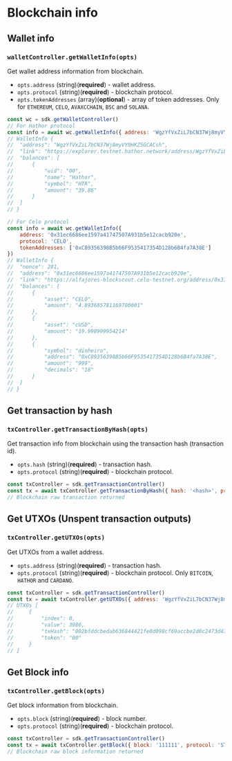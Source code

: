 # Blockchain info

## Wallet info

### `walletController.getWalletInfo(opts)`

Get wallet address information from blockchain.

* `opts.address` (string)(**required**) - wallet address. 
* `opts.protocol` (string)(**required**) - blockchain protocol.
* `opts.tokenAddresses` (array)(**optional**) - array of token addresses. Only for `ETHEREUM`, `CELO`, `AVAXCCHAIN`, `BSC` and `SOLANA`.

```js
const wc = sdk.getWalletController()
// For Hathor protocol
const info = await wc.getWalletInfo({ address: 'WgzYfVxZiL7bCN37Wj8myVY9HKZ5GCACsh', protocol: 'HATHOR' })
// WalletInfo {
// 	"address": "WgzYfVxZiL7bCN37Wj8myVY9HKZ5GCACsh",
// 	"link": "https://explorer.testnet.hathor.network/address/WgzYfVxZiL7bCN37Wj8myVY9HKZ5GCACsh",
// 	"balances": [
// 		{
// 			"uid": "00",
// 			"name": "Hathor",
// 			"symbol": "HTR",
// 			"amount": "39.86"
// 		}
// 	]
// }

// For Celo protocol
const info = await wc.getWalletInfo({
	address: '0x31ec6686ee1597a41747507A931b5e12cacb920e',
	protocol: 'CELO',
	tokenAddresses: ['0xC89356398B5b66F9535417354D128b6B4fa7A38E']
})
// WalletInfo {
// 	"nonce": 281,
// 	"address": "0x31ec6686ee1597a41747507A931b5e12cacb920e",
// 	"link": "https://alfajores-blockscout.celo-testnet.org/address/0x31ec6686ee1597a41747507A931b5e12cacb920e",
// 	"balances": [
// 		{
// 			"asset": "CELO",
// 			"amount": "4.893685781169700001"
// 		},
// 		{
// 			"asset": "cUSD",
// 			"amount": "19.998999954214"
// 		},
// 		{
// 			"symbol": "dinheiro",
// 			"address": "0xC89356398B5b66F9535417354D128b6B4fa7A38E",
// 			"amount": "999",
// 			"decimals": "18"
// 		}
// 	]
// }
```

## Get transaction by hash

### `txController.getTransactionByHash(opts)`

Get transaction info from blockchain using the transaction hash (transaction id).

* `opts.hash` (string)(**required**) - transaction hash.
* `opts.protocol` (string)(**required**) - blockchain protocol.

```js
const txController = sdk.getTransactionController()
const tx = await txController.getTransactionByHash({ hash: '<hash>', protocol: 'STELLAR' })
// Blockchain raw transaction returned
```

## Get UTXOs (Unspent transaction outputs)

### `txController.getUTXOs(opts)`

Get UTXOs from a wallet address.

* `opts.address` (string)(**required**) - transaction hash.
* `opts.protocol` (string)(**required**) - blockchain protocol. Only `BITCOIN`, `HATHOR` and `CARDANO`.

```js
const txController = sdk.getTransactionController()
const tx = await txController.getUTXOs({ address: 'WgzYfVxZiL7bCN37Wj8myVY9HKZ5GCACsh', protocol: 'HATHOR' })
// UTXOs [
//     {
//         "index": 0,
//         "value": 3986,
//         "txHash": "002bfddcbedab636844421fe0d098cf69accbe2d0c2473d43277483a3b0755df",
//         "token": "00"
//     }
// ]
```

## Get Block info

### `txController.getBlock(opts)`

Get block information from blockchain.

* `opts.block` (string)(**required**) - block number.
* `opts.protocol` (string)(**required**) - blockchain protocol.

```js
const txController = sdk.getTransactionController()
const tx = await txController.getBlock({ block: '111111', protocol: 'STELLAR' })
// Blockchain raw block information returned
```
